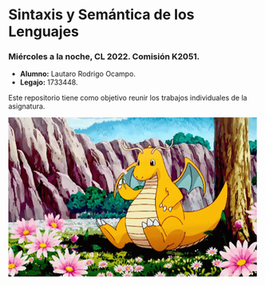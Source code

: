 # Sintaxis y Semántica de los Lenguajes
### Miércoles a la noche, CL 2022. Comisión K2051.
* **Alumno:** Lautaro Rodrigo Ocampo.
* **Legajo:** 1733448.

Este repositorio tiene como objetivo reunir los trabajos individuales de la asignatura.

![Chill Dragonite](dragonite.gif)
